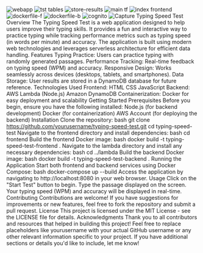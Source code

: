 ![webapp](https://github.com/user-attachments/assets/df9c736c-84c5-46c4-953f-929c87fe20dd)
![tst tables](https://github.com/user-attachments/assets/8bd48599-6139-4cdd-9ce5-4e29632e098d)
![store-results](https://github.com/user-attachments/assets/f6190833-4d35-43c7-82be-bad39d1ec61f)
![main tf](https://github.com/user-attachments/assets/d2e5d14a-263e-4ae7-ad6e-cce3a4ed9065)
![index frontend](https://github.com/user-attachments/assets/d7db92c6-1671-47e5-a105-a49f5f078670)
![dockerfile-f](https://github.com/user-attachments/assets/7ec89c95-b890-45af-bd4d-3f36c02d0d6f)
![dockerfile-b](https://github.com/user-attachments/assets/b3205545-feb6-4def-8c8a-99529b04b4a6)
![cognito](https://github.com/user-attachments/assets/fed6721e-6748-4c73-ae15-4a7098322fae)
![Capture](https://github.com/user-attachments/assets/b142218d-c48d-46d2-b290-c28968744ed7)
Typing Speed Test
Overview
The Typing Speed Test is a web application designed to help users improve their typing skills. It provides a fun and interactive way to practice typing while tracking performance metrics such as typing speed (in words per minute) and accuracy. The application is built using modern web technologies and leverages serverless architecture for efficient data handling.
Features
Typing Practice: Users can practice typing with randomly generated passages.
Performance Tracking: Real-time feedback on typing speed (WPM) and accuracy.
Responsive Design: Works seamlessly across devices (desktops, tablets, and smartphones).
Data Storage: User results are stored in a DynamoDB database for future reference.
Technologies Used
Frontend:
HTML
CSS
JavaScript
Backend:
AWS Lambda (Node.js)
Amazon DynamoDB
Containerization:
Docker for easy deployment and scalability
Getting Started
Prerequisites
Before you begin, ensure you have the following installed:
Node.js (for backend development)
Docker (for containerization)
AWS Account (for deploying the backend)
Installation
Clone the repository:
bash
git clone https://github.com/yourusername/typing-speed-test.git
cd typing-speed-test
Navigate to the frontend directory and install dependencies:
bash
cd frontend
Build the frontend Docker image:
bash
docker build -t typing-speed-test-frontend .
Navigate to the lambda directory and install any necessary dependencies:
bash
cd ../lambda
Build the backend Docker image:
bash
docker build -t typing-speed-test-backend .
Running the Application
Start both frontend and backend services using Docker Compose:
bash
docker-compose up --build
Access the application by navigating to http://localhost:8080 in your web browser.
Usage
Click on the "Start Test" button to begin.
Type the passage displayed on the screen.
Your typing speed (WPM) and accuracy will be displayed in real-time.
Contributing
Contributions are welcome! If you have suggestions for improvements or new features, feel free to fork the repository and submit a pull request.
License
This project is licensed under the MIT License - see the LICENSE file for details.
Acknowledgments
Thank you to all contributors and resources that helped in building this project!
Feel free to replace placeholders like yourusername with your actual GitHub username or any other relevant information specific to your project. If you have additional sections or details you'd like to include, let me know!
